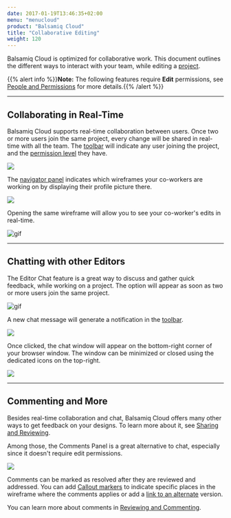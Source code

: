 ```yaml
---
date: 2017-01-19T13:46:35+02:00
menu: "menucloud"
product: "Balsamiq Cloud"
title: "Collaborative Editing"
weight: 120
---
```


Balsamiq Cloud is optimized for collaborative work. This document outlines the different ways to interact with your team, while editing a [project](../projects).

{{% alert info %}}**Note:** The following features require **Edit** permissions, see [People and Permissions](../people) for more details.{{% /alert %}}

---

## Collaborating in Real-Time

Balsamiq Cloud supports real-time collaboration between users. Once two or more users join the same project, every change will be shared in real-time with all the team. The [toolbar](../overview/#the-toolbar) will indicate any user joining the project, and the [permission level](../people/#user-permissions-at-a-glance) they have.

![](//media.balsamiq.com/img/support/docs/cloud/rtc.png)

The [navigator panel](../overview/#the-navigator-panel) indicates which wireframes your co-workers are working on by displaying their profile picture there.

![](//media.balsamiq.com/img/support/docs/cloud/rtc-navigator.png)

Opening the same wireframe will allow you to see your co-worker's edits in real-time.

![gif](//media.balsamiq.com/img/support/docs/cloud/rtc-change.png)

---

## Chatting with other Editors

The Editor Chat feature is a great way to discuss and gather quick feedback, while working on a project. The option will appear as soon as two or more users join the same project.

![gif](//media.balsamiq.com/img/support/docs/cloud/chat-start.png)

A new chat message will generate a notification in the [toolbar](../overview/#the-toolbar).

![](//media.balsamiq.com/img/support/docs/cloud/chat-notification.png)

Once clicked, the chat window will appear on the bottom-right corner of your browser window. The window can be minimized or closed using the dedicated icons on the top-right.

![](//media.balsamiq.com/img/support/docs/cloud/chat-window.png)

---

## Commenting and More

Besides real-time collaboration and chat, Balsamiq Cloud offers many other ways to get feedback on your designs. To learn more about it, see [Sharing and Reviewing](../sharing).

Among those, the Comments Panel is a great alternative to chat, especially since it doesn't require edit permissions.

![](//media.balsamiq.com/img/support/docs/cloud/comments-panel.png)

Comments can be marked as resolved after they are reviewed and addressed. You can add [Callout markers](../sharing/#callouts) to indicate specific places in the wireframe where the comments applies or add a [link to an alternate](../sharing/#linking-to-an-alternate-version) version.

You can learn more about comments in [Reviewing and Commenting](../sharing/#reviewing-and-commenting).
